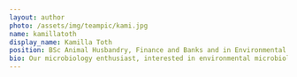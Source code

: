 ```yaml
---
layout: author
photo: /assets/img/teampic/kami.jpg 
name: kamillatoth
display_name: Kamilla Toth
position: BSc Animal Husbandry, Finance and Banks and in Environmental Science
bio: Our microbiology enthusiast, interested in environmental microbiology and life in extreme habitats, and how microbes interact with fluids in the geosphere.
---
```

